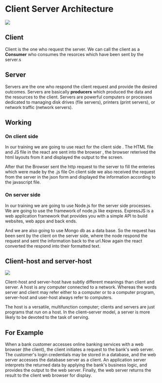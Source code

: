 # Client Server Architecture

![](http://weblogs.foxite.com/photos/1000.257.6938.cs003.jpg)

## Client ## 

Client is the one who request the server. We can call the client as a **Consumer** who consumes the resorces which have been sent by the server.s


## Server ## 

Servers are the one who respond the client request and provide the desired outcomes. Servers are basically **producers** which produced the data and the resources to the client.
 Servers are powerful computers or processes dedicated to managing disk drives (file servers), printers (print servers), or network traffic (network servers). 

## Working ##

### On client side ###
 
 In our training we are going to use react for the client side . The HTML file and JS file in the react are sent into the browser , the browser reterived the html layouts from it and displayed the output to the screen.

After that the Browser sent the http request to the server to fill the enteries which were made by the .js file
On client side we also received the request from the server in the json form and displayed the information according to the javascript file.

### On server side ###

 In our training we are going to use Node.js for the server side processes. We are going to use the framework of node.js like express. ExpressJS is a web application framework that provides you with a simple API to build websites, web apps and back ends.

And we are also going to use Mongo db as a data base.
  So the request has been sent by the client on the server side, where the node respond the request and sent the information back to the url.Now again the react converted the respond into their formatted text.

## Client-host and server-host ##

![](https://www.oreilly.com/library/view/using-sqlite/9781449394592/httpatomoreillycomsourceoreillyimages661540.png)

Client-host and server-host have subtly different meanings than client and server. A host is any computer connected to a network. Whereas the words server and client may refer either to a computer or to a computer program, server-host and user-host always refer to computers. 

The host is a versatile, multifunction computer; clients and servers are just programs that run on a host. In the client–server model, a server is more likely to be devoted to the task of serving.

## For Example ##

 When a bank customer accesses online banking services with a web browser (the client), the client initiates a request to the bank's web server. The customer's login credentials may be stored in a database, and the web server accesses the database server as a client. An application server interprets the returned data by applying the bank's business logic, and provides the output to the web server. Finally, the web server returns the result to the client web browser for display.